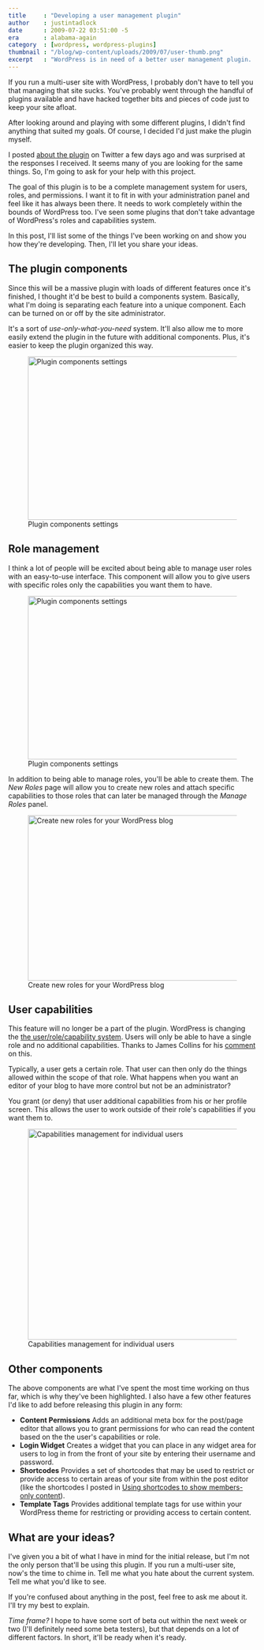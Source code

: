 ```yaml
---
title     : "Developing a user management plugin"
author    : justintadlock
date      : 2009-07-22 03:51:00 -5
era       : alabama-again
category  : [wordpress, wordpress-plugins]
thumbnail : "/blog/wp-content/uploads/2009/07/user-thumb.png"
excerpt   : "WordPress is in need of a better user management plugin.  Here's what I have in mind.  What would you like to see in this plugin?"
---
```


If you run a multi-user site with WordPress, I probably don't have to tell you that managing that site sucks.  You've probably went through the handful of plugins available and have hacked together bits and pieces of code just to keep your site afloat.

After looking around and playing with some different plugins, I didn't find anything that suited my goals.  Of course, I decided I'd just make the plugin myself.

I posted <a href="http://twitter.com/justintadlock/status/2683051719" title="Twitter update for user management plugin">about the plugin</a> on Twitter a few days ago and was surprised at the responses I received.  It seems many of you are looking for the same things.  So, I'm going to ask for your help with this project.

The goal of this plugin is to be a complete management system for users, roles, and permissions.  I want it to fit in with your administration panel and feel like it has always been there.  It needs to work completely within the bounds of WordPress too.  I've seen some plugins that don't take advantage of WordPress's roles and capabilities system.

In this post, I'll list some of the things I've been working on and show you how they're developing.  Then, I'll let you share your ideas.

<h2>The plugin components</h2>

Since this will be a massive plugin with loads of different features once it's finished, I thought it'd be best to build a components system.  Basically, what I'm doing is separating each feature into a unique component.  Each can be turned on or off by the site administrator.

It's a sort of <em>use-only-what-you-need</em> system.  It'll also allow me to more easily extend the plugin in the future with additional components.  Plus, it's easier to keep the plugin organized this way.

<figure id="attachment_1754" class="wp-caption aligncenter" style="max-width: 600px">
	<a href="http://justintadlock.com/blog/wp-content/uploads/2009/07/components.png" title="View screenshot of the plugin components"><img src="http://justintadlock.com/blog/wp-content/uploads/2009/07/components-small.png" alt="Plugin components settings" title="Screenshot of the plugin components settings" width="600" height="331" class="size-full wp-image-1754" srcset="http://justintadlock.com/blog/wp-content/uploads/2009/07/components-small.png 600w, http://justintadlock.com/blog/wp-content/uploads/2009/07/components-small-300x165.png 300w" sizes="(max-width: 600px) 100vw, 600px"></a>
	<figcaption class="wp-caption-text">Plugin components settings</figcaption>
</figure>

<h2>Role management</h2>

I think a lot of people will be excited about being able to manage user roles with an easy-to-use interface.  This component will allow you to give users with specific roles only the capabilities you want them to have.

<figure id="attachment_1754" class="wp-caption aligncenter" style="max-width: 600px">
	<a href="http://justintadlock.com/blog/wp-content/uploads/2009/07/components.png" title="View screenshot of the plugin components"><img src="http://justintadlock.com/blog/wp-content/uploads/2009/07/components-small.png" alt="Plugin components settings" title="Screenshot of the plugin components settings" width="600" height="331" class="size-full wp-image-1754" srcset="http://justintadlock.com/blog/wp-content/uploads/2009/07/components-small.png 600w, http://justintadlock.com/blog/wp-content/uploads/2009/07/components-small-300x165.png 300w" sizes="(max-width: 600px) 100vw, 600px"></a>
	<figcaption class="wp-caption-text">Plugin components settings</figcaption>
</figure>

In addition to being able to manage roles, you'll be able to create them.  The <em>New Roles</em> page will allow you to create new roles and attach specific capabilities to those roles that can later be managed through the <em>Manage Roles</em> panel.

<figure id="attachment_1758" class="wp-caption aligncenter" style="max-width: 600px">
	<a href="http://justintadlock.com/blog/wp-content/uploads/2009/07/new-role1.png" title="View screenshot of the new role screen"><img src="http://justintadlock.com/blog/wp-content/uploads/2009/07/new-role-small.png" alt="Create new roles for your WordPress blog" title="New role screen" width="600" height="335" class="size-full wp-image-1758" srcset="http://justintadlock.com/blog/wp-content/uploads/2009/07/new-role-small.png 600w, http://justintadlock.com/blog/wp-content/uploads/2009/07/new-role-small-300x167.png 300w" sizes="(max-width: 600px) 100vw, 600px"></a>
	<figcaption class="wp-caption-text">Create new roles for your WordPress blog</figcaption>
</figure>

<h2>User capabilities</h2>

<p class="alert">This feature will no longer be a part of the plugin.  WordPress is changing the <a href="http://core.trac.wordpress.org/ticket/10201" title="Switch roles to use single role, and no user-specific caps">the user/role/capability system</a>. Users will only be able to have a single role and no additional capabilities.  Thanks to James Collins for his <a href="http://justintadlock.com/archives/2009/07/22/developing-a-user-management-plugin#comment-142189" title="Comment 142189">comment</a> on this.</p>

Typically, a user gets a certain role.  That user can then only do the things allowed within the scope of that role.  What happens when you want an editor of your blog to have more control but not be an administrator?

You grant (or deny) that user additional capabilities from his or her profile screen.  This allows the user to work outside of their role's capabilities if you want them to.

<figure id="attachment_1760" class="wp-caption aligncenter" style="max-width: 599px">
	<a href="http://justintadlock.com/blog/wp-content/uploads/2009/07/user-edit.png" title="View screenshot of the user edit screen"><img src="http://justintadlock.com/blog/wp-content/uploads/2009/07/user-edit-small.png" alt="Capabilities management for individual users" title="User edit screen" width="599" height="427" class="size-full wp-image-1760" srcset="http://justintadlock.com/blog/wp-content/uploads/2009/07/user-edit-small.png 599w, http://justintadlock.com/blog/wp-content/uploads/2009/07/user-edit-small-300x213.png 300w" sizes="(max-width: 599px) 100vw, 599px"></a>
	<figcaption class="wp-caption-text">Capabilities management for individual users</figcaption>
</figure>

<h2>Other components</h2>

The above components are what I've spent the most time working on thus far, which is why they've been highlighted.  I also have a few other features I'd like to add before releasing this plugin in any form:

<ul>
	<li><strong>Content Permissions</strong>
	Adds an additional meta box for the post/page editor that allows you to grant permissions for who can read the content based on the the user's capabilities or role.</li>
	<li><strong>Login Widget</strong>
	Creates a widget that you can place in any widget area for users to log in from the front of your site by entering their username and password.</li>
	<li><strong>Shortcodes</strong>
	Provides a set of shortcodes that may be used to restrict or provide access to certain areas of your site from within the post editor (like the shortcodes I posted in <a href="http://justintadlock.com/archives/2009/05/09/using-shortcodes-to-show-members-only-content" title="Using shortcodes to show members-only content">Using shortcodes to show members-only content</a>).</li>
	<li><strong>Template Tags</strong>
	Provides additional template tags for use within your WordPress theme for restricting or providing access to certain content.</li>
</ul>

<h2>What are your ideas?</h2>

I've given you a bit of what I have in mind for the initial release, but I'm not the only person that'll be using this plugin.  If you run a multi-user site, now's the time to chime in.  Tell me what you hate about the current system.  Tell me what you'd like to see.

If you're confused about anything in the post, feel free to ask me about it.  I'll try my best to explain.

<em>Time frame?</em>  I hope to have some sort of beta out within the next week or two (I'll definitely need some beta testers), but that depends on a lot of different factors.  In short, it'll be ready when it's ready.
